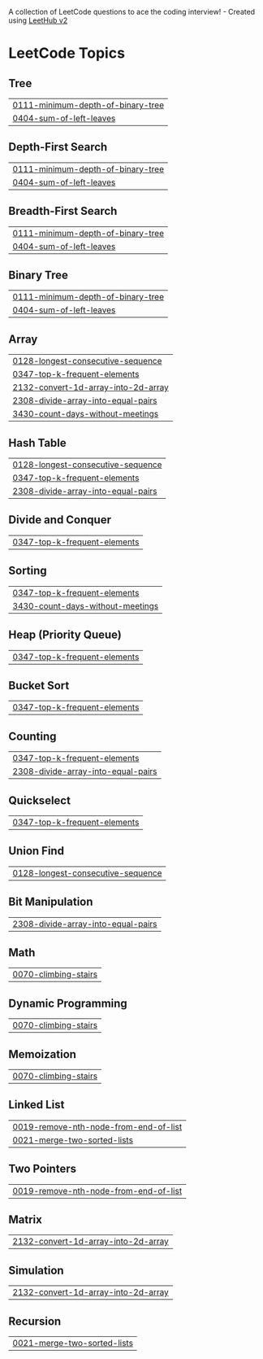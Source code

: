 A collection of LeetCode questions to ace the coding interview! - Created using [LeetHub v2](https://github.com/arunbhardwaj/LeetHub-2.0)
<!---LeetCode Topics Start-->
# LeetCode Topics
## Tree
|  |
| ------- |
| [0111-minimum-depth-of-binary-tree](https://github.com/hariprakash007/Leetcode/tree/master/0111-minimum-depth-of-binary-tree) |
| [0404-sum-of-left-leaves](https://github.com/hariprakash007/Leetcode/tree/master/0404-sum-of-left-leaves) |
## Depth-First Search
|  |
| ------- |
| [0111-minimum-depth-of-binary-tree](https://github.com/hariprakash007/Leetcode/tree/master/0111-minimum-depth-of-binary-tree) |
| [0404-sum-of-left-leaves](https://github.com/hariprakash007/Leetcode/tree/master/0404-sum-of-left-leaves) |
## Breadth-First Search
|  |
| ------- |
| [0111-minimum-depth-of-binary-tree](https://github.com/hariprakash007/Leetcode/tree/master/0111-minimum-depth-of-binary-tree) |
| [0404-sum-of-left-leaves](https://github.com/hariprakash007/Leetcode/tree/master/0404-sum-of-left-leaves) |
## Binary Tree
|  |
| ------- |
| [0111-minimum-depth-of-binary-tree](https://github.com/hariprakash007/Leetcode/tree/master/0111-minimum-depth-of-binary-tree) |
| [0404-sum-of-left-leaves](https://github.com/hariprakash007/Leetcode/tree/master/0404-sum-of-left-leaves) |
## Array
|  |
| ------- |
| [0128-longest-consecutive-sequence](https://github.com/hariprakash007/Leetcode/tree/master/0128-longest-consecutive-sequence) |
| [0347-top-k-frequent-elements](https://github.com/hariprakash007/Leetcode/tree/master/0347-top-k-frequent-elements) |
| [2132-convert-1d-array-into-2d-array](https://github.com/hariprakash007/Leetcode/tree/master/2132-convert-1d-array-into-2d-array) |
| [2308-divide-array-into-equal-pairs](https://github.com/hariprakash007/Leetcode/tree/master/2308-divide-array-into-equal-pairs) |
| [3430-count-days-without-meetings](https://github.com/hariprakash007/Leetcode/tree/master/3430-count-days-without-meetings) |
## Hash Table
|  |
| ------- |
| [0128-longest-consecutive-sequence](https://github.com/hariprakash007/Leetcode/tree/master/0128-longest-consecutive-sequence) |
| [0347-top-k-frequent-elements](https://github.com/hariprakash007/Leetcode/tree/master/0347-top-k-frequent-elements) |
| [2308-divide-array-into-equal-pairs](https://github.com/hariprakash007/Leetcode/tree/master/2308-divide-array-into-equal-pairs) |
## Divide and Conquer
|  |
| ------- |
| [0347-top-k-frequent-elements](https://github.com/hariprakash007/Leetcode/tree/master/0347-top-k-frequent-elements) |
## Sorting
|  |
| ------- |
| [0347-top-k-frequent-elements](https://github.com/hariprakash007/Leetcode/tree/master/0347-top-k-frequent-elements) |
| [3430-count-days-without-meetings](https://github.com/hariprakash007/Leetcode/tree/master/3430-count-days-without-meetings) |
## Heap (Priority Queue)
|  |
| ------- |
| [0347-top-k-frequent-elements](https://github.com/hariprakash007/Leetcode/tree/master/0347-top-k-frequent-elements) |
## Bucket Sort
|  |
| ------- |
| [0347-top-k-frequent-elements](https://github.com/hariprakash007/Leetcode/tree/master/0347-top-k-frequent-elements) |
## Counting
|  |
| ------- |
| [0347-top-k-frequent-elements](https://github.com/hariprakash007/Leetcode/tree/master/0347-top-k-frequent-elements) |
| [2308-divide-array-into-equal-pairs](https://github.com/hariprakash007/Leetcode/tree/master/2308-divide-array-into-equal-pairs) |
## Quickselect
|  |
| ------- |
| [0347-top-k-frequent-elements](https://github.com/hariprakash007/Leetcode/tree/master/0347-top-k-frequent-elements) |
## Union Find
|  |
| ------- |
| [0128-longest-consecutive-sequence](https://github.com/hariprakash007/Leetcode/tree/master/0128-longest-consecutive-sequence) |
## Bit Manipulation
|  |
| ------- |
| [2308-divide-array-into-equal-pairs](https://github.com/hariprakash007/Leetcode/tree/master/2308-divide-array-into-equal-pairs) |
## Math
|  |
| ------- |
| [0070-climbing-stairs](https://github.com/hariprakash007/Leetcode/tree/master/0070-climbing-stairs) |
## Dynamic Programming
|  |
| ------- |
| [0070-climbing-stairs](https://github.com/hariprakash007/Leetcode/tree/master/0070-climbing-stairs) |
## Memoization
|  |
| ------- |
| [0070-climbing-stairs](https://github.com/hariprakash007/Leetcode/tree/master/0070-climbing-stairs) |
## Linked List
|  |
| ------- |
| [0019-remove-nth-node-from-end-of-list](https://github.com/hariprakash007/Leetcode/tree/master/0019-remove-nth-node-from-end-of-list) |
| [0021-merge-two-sorted-lists](https://github.com/hariprakash007/Leetcode/tree/master/0021-merge-two-sorted-lists) |
## Two Pointers
|  |
| ------- |
| [0019-remove-nth-node-from-end-of-list](https://github.com/hariprakash007/Leetcode/tree/master/0019-remove-nth-node-from-end-of-list) |
## Matrix
|  |
| ------- |
| [2132-convert-1d-array-into-2d-array](https://github.com/hariprakash007/Leetcode/tree/master/2132-convert-1d-array-into-2d-array) |
## Simulation
|  |
| ------- |
| [2132-convert-1d-array-into-2d-array](https://github.com/hariprakash007/Leetcode/tree/master/2132-convert-1d-array-into-2d-array) |
## Recursion
|  |
| ------- |
| [0021-merge-two-sorted-lists](https://github.com/hariprakash007/Leetcode/tree/master/0021-merge-two-sorted-lists) |
<!---LeetCode Topics End-->